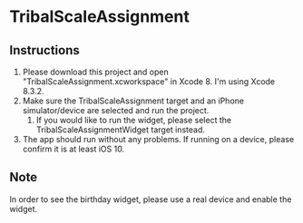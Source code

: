 # TribalScaleAssignment

## Instructions
1) Please download this project and open "TribalScaleAssignment.xcworkspace" in Xcode 8. I'm using Xcode 8.3.2.
2) Make sure the TribalScaleAssignment target and an iPhone simulator/device are selected and run the project.
    1) If you would like to run the widget, please select the TribalScaleAssignmentWidget target instead.
3) The app should run without any problems. If running on a device, please confirm it is at least iOS 10.

## Note
In order to see the birthday widget, please use a real device and enable the widget.
